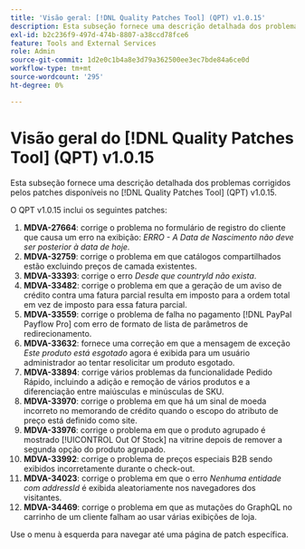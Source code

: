 ```yaml
---
title: 'Visão geral: [!DNL Quality Patches Tool] (QPT) v1.0.15'
description: Esta subseção fornece uma descrição detalhada dos problemas corrigidos pelos patches disponíveis no [!DNL Quality Patches Tool] (QPT) v1.0.15.
exl-id: b2c236f9-497d-474b-8807-a38ccd78fce6
feature: Tools and External Services
role: Admin
source-git-commit: 1d2e0c1b4a8e3d79a362500ee3ec7bde84a6ce0d
workflow-type: tm+mt
source-wordcount: '295'
ht-degree: 0%

---
```


# Visão geral do [!DNL Quality Patches Tool] (QPT) v1.0.15

Esta subseção fornece uma descrição detalhada dos problemas corrigidos pelos patches disponíveis no [!DNL Quality Patches Tool] (QPT) v1.0.15.

O QPT v1.0.15 inclui os seguintes patches:

1. **MDVA-27664**: corrige o problema no formulário de registro do cliente que causa um erro na exibição: *ERRO - A Data de Nascimento não deve ser posterior à data de hoje.*
1. **MDVA-32759**: corrige o problema em que catálogos compartilhados estão excluindo preços de camada existentes.
1. **MDVA-33393**: corrige o erro *Desde que countryId não exista*.
1. **MDVA-33482**: corrige o problema em que a geração de um aviso de crédito contra uma fatura parcial resulta em imposto para a ordem total em vez de imposto para essa fatura parcial.
1. **MDVA-33559**: corrige o problema de falha no pagamento [!DNL PayPal Payflow Pro] com erro de formato de lista de parâmetros de redirecionamento.
1. **MDVA-33632**: fornece uma correção em que a mensagem de exceção *Este produto está esgotado* agora é exibida para um usuário administrador ao tentar resolicitar um produto esgotado.
1. **MDVA-33894**: corrige vários problemas da funcionalidade Pedido Rápido, incluindo a adição e remoção de vários produtos e a diferenciação entre maiúsculas e minúsculas de SKU.
1. **MDVA-33970**: corrige o problema em que há um sinal de moeda incorreto no memorando de crédito quando o escopo do atributo de preço está definido como site.
1. **MDVA-33976**: corrige o problema em que o produto agrupado é mostrado [!UICONTROL Out Of Stock] na vitrine depois de remover a segunda opção do produto agrupado.
1. **MDVA-33992**: corrige o problema de preços especiais B2B sendo exibidos incorretamente durante o check-out.
1. **MDVA-34023**: corrige o problema em que o erro *Nenhuma entidade com addressId* é exibida aleatoriamente nos navegadores dos visitantes.
1. **MDVA-34469**: corrige o problema em que as mutações do GraphQL no carrinho de um cliente falham ao usar várias exibições de loja.

Use o menu à esquerda para navegar até uma página de patch específica.
